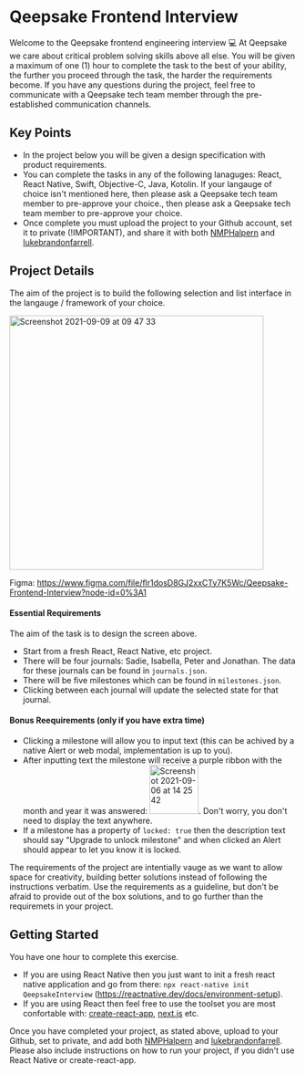 # Qeepsake Frontend Interview

Welcome to the Qeepsake frontend engineering interview 💻 At Qeepsake we care about critical problem solving skills above all else. You will be given a maximum of one (1) hour to complete the task to the best of your ability, the further you proceed through the task, the harder the requirements become. If you have any questions during the project, feel free to communicate with a Qeepsake tech team member through the pre-established communication channels.

## Key Points

- In the project below you will be given a design specification with product requirements.
- You can complete the tasks in any of the following lanaguges: React, React Native, Swift, Objective-C, Java, Kotolin. If your langauge of choice isn't mentioned here, then please ask a Qeepsake tech team member to pre-approve your choice., then please ask a Qeepsake tech team member to pre-approve your choice.
- Once complete you must upload the project to your Github account, set it to private (!IMPORTANT), and share it with both [NMPHalpern](https://github.com/NMPHalpern) and [lukebrandonfarrell](https://github.com/lukebrandonfarrell).

## Project Details

The aim of the project is to build the following selection and list interface in the langauge / framework of your choice.

<img width="446" alt="Screenshot 2021-09-09 at 09 47 33" src="https://user-images.githubusercontent.com/18139277/132645036-b73568b8-5e80-4195-a9ad-f582b90668e8.png">

Figma: https://www.figma.com/file/flr1dosD8GJ2xxCTy7K5Wc/Qeepsake-Frontend-Interview?node-id=0%3A1

#### Essential Requirements 

The aim of the task is to design the screen above.

- Start from a fresh React, React Native, etc project.
- There will be four journals: Sadie, Isabella, Peter and Jonathan. The data for these journals can be found in `journals.json`.
- There will be five milestones which can be found in `milestones.json`.
- Clicking between each journal will update the selected state for that journal.

#### Bonus Reequirements (only if you have extra time)

- Clicking a milestone will allow you to input text (this can be achived by a native Alert or web modal, implementation is up to you).
- After inputting text the milestone will receive a purple ribbon with the month and year it was answered: <img width="86" alt="Screenshot 2021-09-06 at 14 25 42" src="https://user-images.githubusercontent.com/18139277/132217245-6442634f-706b-4ad1-a43b-fe45ed87d3db.png">. Don't worry, you don't need to display the text anywhere.
- If a milestone has a property of `locked: true` then the description text should say "Upgrade to unlock milestone" and when clicked an Alert should appear to let you know it is locked.

The requirements of the project are intentially vauge as we want to allow space for creativity, building better solutions instead of following the instructions verbatim. Use the requirements as a guideline, but don't be afraid to provide out of the box solutions, and to go further than the requiremets in your project.

## Getting Started

You have one hour to complete this exercise.

- If you are using React Native then you just want to init a fresh react native application and go from there: `npx react-native init QeepsakeInterview` (https://reactnative.dev/docs/environment-setup).
- If you are using React then feel free to use the toolset you are most confortable with: [create-react-app](https://github.com/facebook/create-react-app), [next.js](https://nextjs.org/) etc.

Once you have completed your project, as stated above, upload to your Github, set to private, and add both [NMPHalpern](https://github.com/NMPHalpern) and [lukebrandonfarrell](https://github.com/lukebrandonfarrell). Please also include instructions on how to run your project, if you didn't use React Native or create-react-app.
